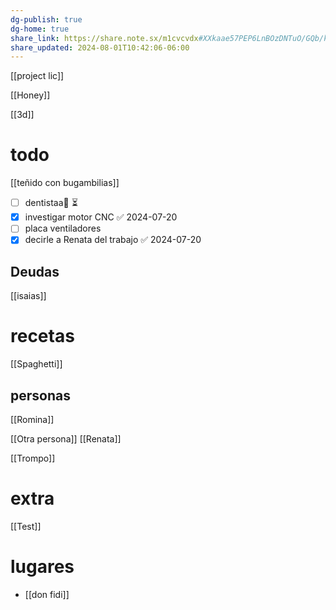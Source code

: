 ```yaml
---
dg-publish: true
dg-home: true
share_link: https://share.note.sx/m1cvcvdx#XXkaae57PEP6LnBOzDNTuO/GQb/k30TN3BhEWfQFQb4
share_updated: 2024-08-01T10:42:06-06:00
---
```

[[project lic]]

[[Honey]]

[[3d]]
# todo

[[teñido con bugambilias]]

- [ ] dentistaa🔺  ⏳
- [x] investigar motor CNC ✅ 2024-07-20
- [ ] placa ventiladores 
- [x] decirle a Renata del trabajo ✅ 2024-07-20

## Deudas

[[isaias]]


# recetas

[[Spaghetti]]


## personas

[[Romina]]

[[Otra persona]]
[[Renata]]

[[Trompo]]
# extra

[[Test]]

# lugares

 - [[don fidi]]